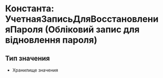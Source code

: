 ﻿# Константа: УчетнаяЗаписьДляВосстановленияПароля (Обліковий запис для відновлення пароля)

## Тип значения

- Хранилище значения

